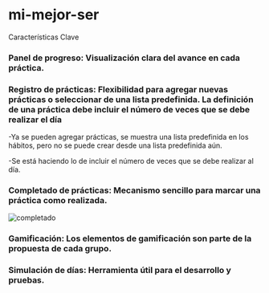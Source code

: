 # mi-mejor-ser

Características Clave

### Panel de progreso: Visualización clara del avance en cada práctica.

### Registro de prácticas: Flexibilidad para agregar nuevas prácticas o seleccionar de una lista predefinida. La definición de una práctica debe incluir el número de veces que se debe realizar el día

-Ya se pueden agregar prácticas, se muestra una lista predefinida en los hábitos, pero no se puede crear desde una lista predefinida aún.

-Se está haciendo lo de incluir el número de veces que se debe realizar al día.

### Completado de prácticas: Mecanismo sencillo para marcar una práctica como realizada.

![completado](https://github.com/user-attachments/assets/4568973a-7753-4a72-9231-fbfd9df06999)



### Gamificación: Los elementos de gamificación son parte de la propuesta de cada grupo.

### Simulación de días: Herramienta útil para el desarrollo y pruebas.
